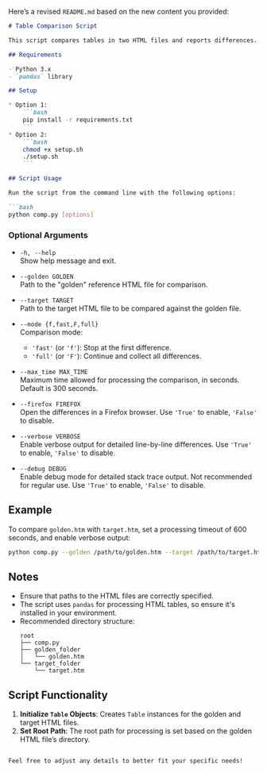 Here’s a revised `README.md` based on the new content you provided:

```markdown
# Table Comparison Script

This script compares tables in two HTML files and reports differences. It offers various options for comparison modes, processing time, and output verbosity.

## Requirements

- Python 3.x
- `pandas` library

## Setup

* Option 1:
    ```bash 
    pip install -r requirements.txt
    ```
* Option 2:
    ```bash
    chmod +x setup.sh
    ./setup.sh
    ```

## Script Usage

Run the script from the command line with the following options:

```bash
python comp.py [options]
```

### Optional Arguments

- `-h, --help`  
  Show help message and exit.

- `--golden GOLDEN`  
  Path to the "golden" reference HTML file for comparison.

- `--target TARGET`  
  Path to the target HTML file to be compared against the golden file.

- `--mode {f,fast,F,full}`  
  Comparison mode:  
  - `'fast'` (or `'f'`): Stop at the first difference.  
  - `'full'` (or `'F'`): Continue and collect all differences.

- `--max_time MAX_TIME`  
  Maximum time allowed for processing the comparison, in seconds. Default is 300 seconds.

- `--firefox FIREFOX`  
  Open the differences in a Firefox browser. Use `'True'` to enable, `'False'` to disable.

- `--verbose VERBOSE`  
  Enable verbose output for detailed line-by-line differences. Use `'True'` to enable, `'False'` to disable.

- `--debug DEBUG`  
  Enable debug mode for detailed stack trace output. Not recommended for regular use. Use `'True'` to enable, `'False'` to disable.

## Example

To compare `golden.htm` with `target.htm`, set a processing timeout of 600 seconds, and enable verbose output:

```bash
python comp.py --golden /path/to/golden.htm --target /path/to/target.htm --max_time 600 --verbose True
```

## Notes

- Ensure that paths to the HTML files are correctly specified.
- The script uses `pandas` for processing HTML tables, so ensure it's installed in your environment.
- Recommended directory structure:
    ```
    root
    ├── comp.py
    ├── golden_folder
    │   └── golden.htm
    └── target_folder
        └── target.htm
    ```

## Script Functionality

1. **Initialize `Table` Objects**: Creates `Table` instances for the golden and target HTML files.
2. **Set Root Path**: The root path for processing is set based on the golden HTML file’s directory.
```

Feel free to adjust any details to better fit your specific needs!